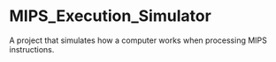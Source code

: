 # MIPS_Execution_Simulator
A project that simulates how a computer works when processing MIPS instructions. 
